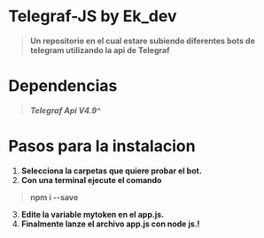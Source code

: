 # Telegraf-JS by Ek_dev

> ****Un repositorio en el cual estare subiendo diferentes bots de telegram utilizando la api de Telegraf****

# ****Dependencias**** #
> *******Telegraf Api V4.9^*******

# ****Pasos para la instalacion**** #
1. ****Selecciona la carpetas que quiere probar el bot.****
2. ****Con una terminal ejecute el comando****
> ****npm i --save****
3. ****Edite la variable mytoken en el app.js.****
4. ****Finalmente lanze el archivo app.js con node js.!****
